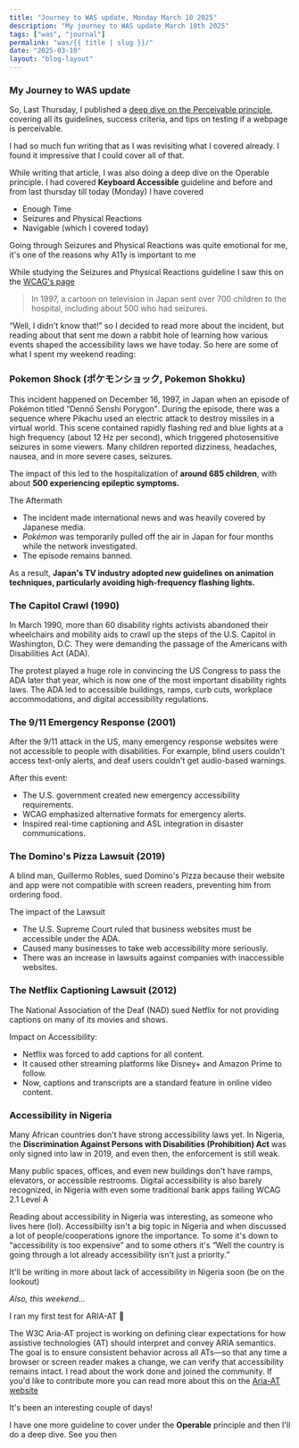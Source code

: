 ```yaml
---
title: "Journey to WAS update, Monday March 10 2025"
description: "My journey to WAS update March 10th 2025"
tags: ["was", "journal"]
permalink: "was/{{ title | slug }}/"
date: "2025-03-10"
layout: "blog-layout"
---
```


<div class="blog">

  <h3>My Journey to WAS update</h3>

  <p>So, Last Thursday, I published a <a href="/tutorial/a-deep-dive-on-the-perceivable-principle/">deep dive on the
      Perceivable
      principle</a>, covering all its guidelines, success criteria, and tips on testing if a webpage is perceivable.
  </p>

  <p>I had so much fun writing that as I was revisiting what I covered already. I found it impressive that I could cover
    all of that.</p>

  <p>While writing that article, I was also doing a deep dive on the Operable principle. I had covered <strong>Keyboard
      Accessible</strong> guideline and before and from last thursday till today (Monday) I have covered</p>

  <ul>
    <li>Enough Time</li>
    <li>Seizures and Physical Reactions</li>
    <li>Navigable (which I covered today)</li>
  </ul>

  <p>Going through Seizures and Physical Reactions was quite emotional for me, it's one of the reasons why A11y is
    important to me</p>

  <p>While studying the Seizures and Physical Reactions guideline I saw this on the <a
      href="https://www.w3.org/WAI/WCAG22/Understanding/seizures-and-physical-reactions.html">WCAG's page</a></p>

  <blockquote>
    In 1997, a cartoon on television in Japan sent over 700 children to the hospital, including about 500 who had
    seizures.
  </blockquote>

  <p><q>Well, I didn't know that!</q> so I decided to read more about the incident, but reading about that sent me down
    a rabbit hole of learning how various events shaped the accessibility laws we have today. So here are some of what I
    spent my weekend reading:</p>

  <h3>Pokemon Shock <span lang="ja">(ポケモンショック, Pokemon Shokku)</span></h3>

  <p>This incident happened on December 16, 1997, in Japan when an episode of Pokémon titled <q>Dennō Senshi
      Porygon</q>.
    During the episode, there was a sequence where Pikachu used an electric attack to destroy missiles in a virtual
    world. This scene contained rapidly flashing red and blue lights at a high frequency (about 12 Hz per second), which
    triggered photosensitive seizures in some viewers. Many children reported dizziness, headaches, nausea, and in more
    severe cases, seizures.
  </p>

  <p>The impact of this led to the hospitalization of <strong>around 685 children</strong>, with about <strong>500
      experiencing epileptic symptoms.</strong></p>

  <p>The Aftermath</p>
  <ul>
    <li>The incident made international news and was heavily covered by Japanese media.</li>
    <li><em>Pokémon</em> was temporarily pulled off the air in Japan for four months while the network investigated.
    </li>
    <li>The episode remains banned.</li>
  </ul>

  <p>As a result, <b>Japan's TV industry adopted new guidelines on animation techniques, particularly avoiding
      high-frequency flashing lights.</b>
  </p>

  <h3>The Capitol Crawl (1990)</h3>

  <p>In March 1990, more than 60 disability rights activists abandoned their wheelchairs and mobility aids to crawl up
    the steps of the U.S. Capitol in Washington, D.C. They were demanding the passage of the Americans with Disabilities
    Act (ADA).</p>

  <p>The protest played a huge role in convincing the US Congress to pass the ADA later that year, which is now one of
    the most important disability rights laws. The ADA led to accessible buildings, ramps, curb cuts, workplace
    accommodations, and digital accessibility regulations.</p>

  <h3>The 9/11 Emergency Response (2001)</h3>

  <p>After the 9/11 attack in the US, many emergency response websites were not accessible to people with disabilities.
    For example, blind users couldn't access text-only alerts, and deaf users couldn't get audio-based warnings.
  </p>
  <p>After this event:</p>
  <ul>
    <li>The U.S. government created new emergency accessibility requirements.</li>
    <li>WCAG emphasized alternative formats for emergency alerts.</li>
    <li>Inspired real-time captioning and ASL integration in disaster communications.</li>
  </ul>
  <h3>The Domino's Pizza Lawsuit (2019)</h3>
  <p>A blind man, Guillermo Robles, sued Domino's Pizza because their website and app were not compatible with screen
    readers, preventing him from ordering food.</p>
  <p>The impact of the Lawsuit</p>
  <ul>
    <li>The U.S. Supreme Court ruled that business websites must be accessible under the ADA.</li>
    <li>Caused many businesses to take web accessibility more seriously.</li>
    <li>There was an increase in lawsuits against companies with inaccessible websites.</li>
  </ul>

  <h3>The Netflix Captioning Lawsuit (2012)</h3>
  <p>The National Association of the Deaf (NAD) sued Netflix for not providing captions on many of its movies and shows.
  </p>
  <p>Impact on Accessibility:</p>
  <ul>
    <li>Netflix was forced to add captions for all content.</li>
    <li>It caused other streaming platforms like Disney+ and Amazon Prime to follow.</li>
    <li>Now, captions and transcripts are a standard feature in online video content.</li>
  </ul>
  <h3>Accessibility in Nigeria</h3>
  <p>Many African countries don't have strong accessibility laws yet. In Nigeria, the <strong>Discrimination Against
      Persons with Disabilities (Prohibition) Act</strong> was only signed into law in 2019, and even then,
    the enforcement is still weak.</p>
  <p>Many public spaces, offices, and even new buildings don't have ramps, elevators, or accessible restrooms. Digital
    accessibility is also barely recognized, in Nigeria with even some traditional bank apps failing WCAG 2.1 Level A
  </p>

  <p>Reading about accessibility in Nigeria was interesting, as someone who lives here (lol). Accessibiilty isn't a big
    topic in Nigeria and when discussed a lot of people/cooperations ignore the importance. To some it's down to
    <q>accessibility is too expensive</q> and to some others it's <q>Well the country is going through a lot already
      accessibility isn't just a priority.</q>
  </p>
  <p>It'll be writing in more about lack of accessibility in Nigeria soon (be on the lookout)</p>

  <p><em>Also, this weekend...</em></p>

  <p>I ran my first test for ARIA-AT <span aria-label="tada">🎉</span></p>

  <p>The W3C Aria-AT project is working on defining clear expectations for how assistive technologies (AT) should
    interpret and convey ARIA semantics. The goal is to ensure consistent behavior across all ATs—so that any time a
    browser or screen reader makes a change, we can verify that accessibility remains intact. I read about the work done
    and joined the community. If you'd like to contribute more you can read more about this on the <a
      href="https://aria-at.w3.org/" target="_blank" rel="noopener noreferrer">Aria-AT website</a>
  </p>
  <p>It's been an interesting couple of days!</p>

  <p>I have one more guideline to cover under the <strong>Operable</strong> principle and then I'll do a deep dive. See
    you then</p>
</div>
